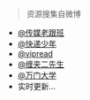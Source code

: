 > 资源搜集自微博

- [@传媒老跟班](https://weibo.com/cmzyk)
- [@快递少年](https://weibo.com/chuangbogongshe)
- [@vipread](https://weibo.com/u/5960474994)
- [@缠夹二先生](https://weibo.com/570077640)
- [@万门大学](https://weibo.com/wanmendaxue)
- 实时更新...